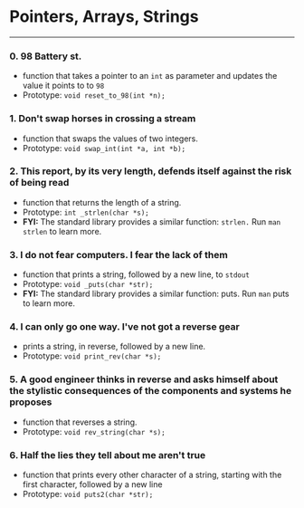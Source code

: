 # Pointers, Arrays, Strings
<hr />

### 0. 98 Battery st.
- function that takes a pointer to an `int` as parameter and updates the value it points to to `98`
- Prototype: `void reset_to_98(int *n);`

### 1. Don't swap horses in crossing a stream
- function that swaps the values of two integers.
- Prototype: `void swap_int(int *a, int *b);`


### 2. This report, by its very length, defends itself against the risk of being read
- function that returns the length of a string.
- Prototype: `int _strlen(char *s);`
- **FYI:** The standard library provides a similar function: `strlen.` Run `man strlen` to learn more.

### 3. I do not fear computers. I fear the lack of them
- function that prints a string, followed by a new line, to `stdout`
- Prototype: `void _puts(char *str);`
- **FYI:** The standard library provides a similar function: puts. Run `man` puts to learn more.

### 4. I can only go one way. I've not got a reverse gear
- prints a string, in reverse, followed by a new line.
- Prototype: `void print_rev(char *s);`

### 5. A good engineer thinks in reverse and asks himself about the stylistic consequences of the components and systems he proposes
- function that reverses a string.
- Prototype: `void rev_string(char *s);`

### 6. Half the lies they tell about me aren't true
- function that prints every other character of a string, starting with the first character, followed by a new line
- Prototype: `void puts2(char *str);`
